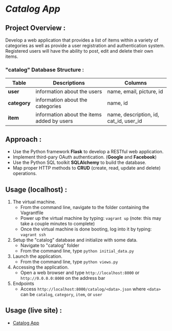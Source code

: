 _Catalog App_
============

## Project Overview :
Develop a web application that provides a list of items within a variety of categories as well as provide a user registration and authentication system. Registered users will have the ability to post, edit and delete their own items.

### "catalog" Database Structure :

| Table | Descriptions | Columns |
|--------|-----------------|------------|
| **user** | information about the users | name, email, picture, id |
| **category** | information about the categories | name, id |
| **item** | information about the items added by users | name, description, id, cat_id, user_id |

## Approach :
- Use the Python framework **Flask** to develop a RESTful web application.
- Implement third-pary OAuth authentication. (**Google** and **Facebook**)
- Use the Python SQL toolkit **SQLAlchemy** to build the database.
- Map proper HTTP methods to **CRUD** (create, read, update and delete) operations.

## Usage (localhost) :
1. The virtual machine.
    - From the command line, navigate to the folder containing the Vagrantfile
    - Power up the virtual machine by typing: `vagrant up` (note: this may take a couple minutes to complete)
    - Once the virtual machine is done booting, log into it by typing: `vagrant ssh`
2. Setup the "catalog" database and initialize with some data.
    - Navigate to "catalog" folder
    - From the command line, type `python initial_data.py`
3. Launch the application.
    - From the command line, type `python views.py`
4. Accessing the application.
    - Open a web browser and type `http://localhost:8000` or `http://0.0.0.0:8000` on the address bar
5. Endpoints
    - Access `http://localhost:8000/catalog/<data>.json` where `<data>` can be `catalog`, `category`, `item`, or `user`

## Usage (live site) :
- [Catalog App](http://www.youngwookbaek.com/catalog/)
